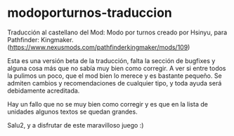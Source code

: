 # modoporturnos-traduccion
Traducción al castellano del Mod: Modo por turnos creado por Hsinyu, para Pathfinder: Kingmaker. (https://www.nexusmods.com/pathfinderkingmaker/mods/109)

Esta es una versión beta de la traducción, falta la sección de bugfixes y alguna cosa más que no sabía muy bien como corregir. A ver si entre todos la pulimos un poco, que el mod bien lo merece y es bastante pequeño. Se admiten cambios y recomendaciones de cualquier tipo, y toda ayuda será debidamente acreditada.

Hay un fallo que no se muy bien como corregir y es que en la lista de unidades algunos textos se quedan grandes.

Salu2, y a disfrutar de este maravilloso juego :)

